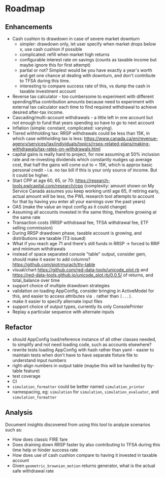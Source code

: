 # Roadmap

## Enhancements

- Cash cushion to drawdown in case of severe market downturn
  - simpler: drawdown only, let user specify when market drops below x, use cash cushion if possible
  - complicated: refill when market high returns
  - configurable interest rate on savings (counts as taxable income but maybe ignore this for first attempt)
  - partial or not? Simplest would be you have exactly a year's worth and get one chance at dealing with downturn, and don't contribute to TFSA during this time.
  - interesting to compare success rate of this, vs dump the cash in taxable investment account
- Reverse tax calculator - too cumbersome to experiment with different spending/tfsa contribution amounts because need to experiment with external tax calculator each time to find required withdrawal to achieve desired after-tax income.
- Cascading/multi-account withdrawals - a little left in one account but not enough to fund that years spending so have to go to next account
- Inflation (simple: constant, complicated: varying).
- Tiered withholding tax: RRSP withdrawals could be less than 15K, in which case withholding tax is less: https://www.canada.ca/en/revenue-agency/services/tax/individuals/topics/rrsps-related-plans/making-withdrawals/tax-rates-on-withdrawals.html
- capital gains is really hard to project, for now assuming at 50% inclusion rate and re-investing dividends which constantly nudges up average cost, that half the gains will come out to < 15K, which is approx basic personal credit - i.e. no tax bill if this is your only source of income. But it could be higher.
- Start CPP at age 60, 65, or 70: https://research-tools.pwlcapital.com/research/cpp (complexity: amount shown on My Service Canada assumes you keep working until age 65, if retiring early, actual amount will be less, the PWL research tool attempts to account for that by having you enter all your earnings over the past years)
- OAS (make the value an input config as it could change)
- Assuming all accounts invested in the same thing, therefore growing at the same rate
- Transaction costs (RRSP withdrawal fee, TFSA withdrawal fee, ETF selling commission)
- During RRSP drawdown phase, taxable account is growing, and distributions are taxable (T3 issued)
- What if you reach age 71 and there's still funds in RRSP -> forced to RRIF and minimum withdrawals
- instead of space separated console "table" output, consider gem, should make it easier to add columns? https://github.com/piotrmurach/tty-table
- visual/chart https://github.com/red-data-tools/unicode_plot.rb and https://red-data-tools.github.io/unicode_plot.rb/0.0.5/ of returns, and total_balance over time
- support choice of multiple drawdown strategies
- validation on loading AppConfig, consider bringing in ActiveModel for this, and easier to access attributes via `.` rather than `[...]`.
- make it easier to specify alternate input files
- support choice of output types, currently its only ConsolePrinter
- Replay a particular sequence with alternate inputs

## Refactor

- should AppConfig load/reference instance of all other classes needed, to simplify and not need loading code, such as accounts elsewhere?
- rewrite tests loading AppConfig with hash rather than yaml - easier to maintain tests when don't have to have separate fixture file to understand input numbers
- right-align numbers in output table (maybe this will be handled by tty-table feature)
- test coverage
- CI
- `simulation_formatter` could be better named `simulation_printer`
- namespacing, eg: `simulation` for `simulation`, `simulation_evaluator`, and `simulation_formatter`

## Analysis

Document insights discovered from using this tool to analyze scenarios such as:

- How does classic FIRE fare
- Does draining down RRSP faster by also contributing to TFSA during this time help or hinder success rate
- How does use of cash cushion compare to having it invested in taxable account
- Given `geometric_brownian_motion` returns generator, what is the actual safe withdrawal rate
